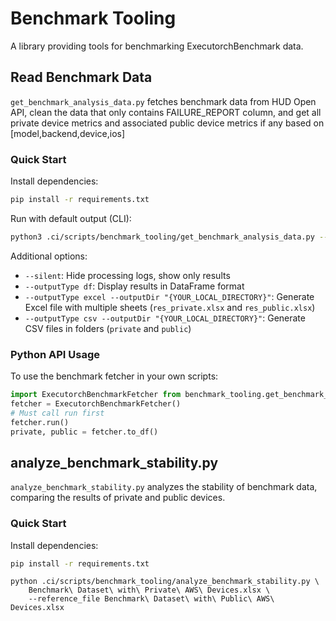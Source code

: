 # Benchmark Tooling

A library providing tools for benchmarking ExecutorchBenchmark data.

## Read Benchmark Data
`get_benchmark_analysis_data.py` fetches benchmark data from HUD Open API, clean the data that only contains FAILURE_REPORT column,
and get all private device metrics and associated public device metrics if any based on [model,backend,device,ios]

### Quick Start

Install dependencies:
```bash
pip install -r requirements.txt
```

Run with default output (CLI):
```bash
python3 .ci/scripts/benchmark_tooling/get_benchmark_analysis_data.py --startTime "2025-06-11T00:00:00" --endTime "2025-06-17T18:00:00"
```

Additional options:
- `--silent`: Hide processing logs, show only results
- `--outputType df`: Display results in DataFrame format
- `--outputType excel --outputDir "{YOUR_LOCAL_DIRECTORY}"`: Generate Excel file with multiple sheets (`res_private.xlsx` and `res_public.xlsx`)
- `--outputType csv --outputDir "{YOUR_LOCAL_DIRECTORY}"`: Generate CSV files in folders (`private` and `public`)

### Python API Usage

To use the benchmark fetcher in your own scripts:

```python
import ExecutorchBenchmarkFetcher from benchmark_tooling.get_benchmark_analysis_data
fetcher = ExecutorchBenchmarkFetcher()
# Must call run first
fetcher.run()
private, public = fetcher.to_df()
```

## analyze_benchmark_stability.py
`analyze_benchmark_stability.py` analyzes the stability of benchmark data, comparing the results of private and public devices.

### Quick Start
Install dependencies:
```bash
pip install -r requirements.txt
```

```
python .ci/scripts/benchmark_tooling/analyze_benchmark_stability.py \
    Benchmark\ Dataset\ with\ Private\ AWS\ Devices.xlsx \
    --reference_file Benchmark\ Dataset\ with\ Public\ AWS\ Devices.xlsx
```
